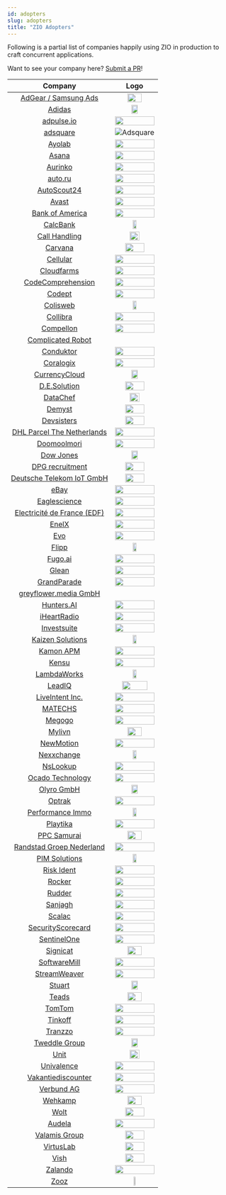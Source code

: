 ```yaml
---
id: adopters
slug: adopters
title: "ZIO Adopters"
---
```


Following is a partial list of companies happily using ZIO in production to craft concurrent applications.

Want to see your company here? [Submit a PR](https://github.com/zio/zio/edit/series/2.x/docs/adopters.md)!


| Company                                                          | Logo                                                              |
| :--------------------------------------------------------------: | :---------------------------------------------------------------: |
| [AdGear / Samsung Ads](https://adgear.com/en/)                   | <img src="/img/users/adgear.png" width="60%"/>                    |
| [Adidas](https://www.adidas.com/)                                | <img src="/img/users/adidas.svg" width="40%"/>                    |
| [adpulse.io](https://www.adpulse.io/)                            | <img src="/img/users/adpulse.svg" width="100%"/>                  |
| [adsquare](https://www.adsquare.com/)                            | ![Adsquare](/img/users/adsquare.svg)                              |
| [Ayolab](https://www.ayolab.com/)                                | <img src="/img/users/ayolab-black.png" width="100%" />            |
| [Asana](https://asana.com/)                                      | <img src="/img/users/asana.svg" width="100%"/>                    |
| [Aurinko](https://www.aurinko.io/)                               | <img src="/img/users/aurinko.svg" width="100%" />                 |
| [auto.ru](https://auto.ru)                                       | <img src="/img/users/auto.svg" width="100%"/>                     |
| [AutoScout24](https://www.autoscout24.de)                        | <img src="/img/users/autoscout24.svg" width="100%" />             |
| [Avast](https://www.avast.com)                                   | <img src="/img/users/avast.svg" width="100%" />                   |
| [Bank of America](https://www.bofa.com)                          | <img src="/img/users/bofa.svg" width="100%" />                    |
| [CalcBank](https://www.calcbank.com.br)                          | <img src="/img/users/calcbank.png" width="30%" />                 |
| [Call Handling](https://www.callhandling.co.uk/)                 | <img src="/img/users/callhandling.png" width="50%" />             |
| [Carvana](https://www.carvana.com)                               | <img src="/img/users/carvana.png" width="70%" />                  |
| [Cellular](https://www.cellular.de)                              | <img src="/img/users/cellular.svg" width="100%" />                |
| [Cloudfarms](https://cloudfarms.com)                             | <img src="/img/users/cloudfarms.png" width="100%" />              |
| [CodeComprehension](https://codecomprehension.com)               | <img src="/img/users/codecomprehension.svg" width="100%" />       |
| [Codept](https://www.codept.de/)                                 | <img src="/img/users/codept.svg" width="100%" />                  |
| [Colisweb](https://www.colisweb.com/en)                          | <img src="/img/users/colisweb.png" width="30%" />                 |
| [Collibra](https://www.collibra.com/)                            | <img src="/img/users/collibra.svg" width="100%" />                |
| [Compellon](https://www.compellon.com/)                          | <img src="/img/users/compellon.png" width="100%" />               |
| [Complicated Robot](https://www.complicatedrobot.com/)           |                                                                   |
| [Conduktor](https://www.conduktor.io)                            | <img src="/img/users/conduktor.svg" width="100%" />               |
| [Coralogix](https://coralogix.com)                               | <img src="/img/users/coralogix.svg" width="100%" />               |
| [CurrencyCloud](https://www.currencycloud.com/)                  | <img src="/img/users/currencycloud.svg" width="40%" />            |
| [D.E.Solution](https://de-solution.com/)                         | <img src="/img/users/de-solution.png" width="70%" />              |
| [DataChef](https://datachef.co)                                  | <img src="/img/users/datachef.png" width="50%" />                 |
| [Demyst](https://demyst.com)                                     | <img src="/img/users/demyst.svg" width="70%" />                   |
| [Devsisters](https://devsisters.com/)                            | <img src="/img/users/devsisters.png" width="70%" />               |
| [DHL Parcel The Netherlands](https://www.werkenbijdhl.nl/it)     | <img src="/img/users/werkenbijdhl.png" width="100%" />            |
| [Doomoolmori](https://doomoolmori.com/)                          | <img src="/img/users/doomoolmori.png" width="100%" />             |
| [Dow Jones](https://www.dowjones.com)                            | <img src="/img/users/dow-jones.svg" width="40%" />                |
| [DPG recruitment](https://www.dpgrecruitment.nl)                 | <img src="/img/users/dpg-recruitment.jpeg" width="70%" />         |
| [Deutsche Telekom IoT GmbH](https://iot.telekom.com/en)          | <img src="/img/users/iot-telekom.svg" width="70%" />              |
| [eBay](https://www.ebay.com)                                     | <img src="/img/users/ebay.svg" width="100%" />                    |
| [Eaglescience](https://www.eaglescience.nl)                      | <img src="/img/users/eaglescience.png" width="100%" />            |
| [Electricité de France (EDF)](https://www.edf.fr/)               | <img src="/img/users/edf.svg" width="100%" />                     |
| [EnelX](https://www.enelx.com)                                   | <img src="/img/users/enel-x.svg" width="100%" />                  |
| [Evo](https://evo.company)                                       | <img src="/img/users/evo.png" width="100%" />                     |
| [Flipp](https://flipp.com/)                                      | <img src="/img/users/flipp.png" width="30%" />                    |
| [Fugo.ai](https://www.fugo.ai)                                   | <img src="/img/users/fugo.png" width="100%" />                    |
| [Glean](https://www.gleancompany.com)                            | <img src="/img/users/gleancompany.png" width="100%" />            |
| [GrandParade](https://grandparade.co.uk)                         | <img src="/img/users/grandparade.png" width="100%" />             |
| [greyflower.media GmbH](https://greyflower.media)                |                                                                   |
| [Hunters.AI](https://hunters.ai)                                 | <img src="/img/users/hunters.jpg" width="100%" />                 |
| [iHeartRadio](https://www.iheart.com/)                           | <img src="/img/users/iheart.png" width="100%" />                  |
| [Investsuite](https://investsuite.com/)                          | <img src="/img/users/investsuite.svg" width="100%" />             |
| [Kaizen Solutions](https://kaizen-solutions.net/)                | <img src="/img/users/kaizen-solutions.svg" width="30%" />         |
| [Kamon APM](https://kamon.io/)                                   | <img src="/img/users/kamon-logo-light.svg" width="100%" />        |
| [Kensu](https://kensu.io)                                        | <img src="/img/users/kensu.svg" width="100%" />                   |
| [LambdaWorks](https://www.lambdaworks.io/)                       | <img src="/img/users/lambdaworks.png" width="30%" />              |
| [LeadIQ](https://leadiq.com)                                     | <img src="/img/users/leadiq.svg" width="80%" />                   |
| [LiveIntent Inc.](https://liveintent.com)                        | <img src="/img/users/liveintent.png" width="100%" />              |
| [MATECHS](https://matechs.com)                                   | <img src="/img/users/matechs.svg" width="100%" />                 |
| [Megogo](https://megogo.net)                                     | <img src="/img/users/megogo.png" width="100%" />                  |
| [Mylivn](https://www.mylivn.com/)                                | <img src="/img/users/mylivn.png" width="60%" />                   |
| [NewMotion](https://newmotion.com)                               | <img src="/img/users/newmotion.svg" width="100%" />               |
| [Nexxchange](https://www.nexxchange.com)                         | <img src="/img/users/nexxchange.svg" width="30%" />               |
| [NsLookup](https://www.nslookup.io)                              | <img src="/img/users/nslookup.svg" width="100%" />                |
| [Ocado Technology](https://ocadotechnology.com)                  | <img src="/img/users/ocadogroup.png" width="100%" />              |
| [Olyro GmbH](https://olyro.de)                                   | <img src="/img/users/olyro.svg" width="40%" />                    |
| [Optrak](https://optrak.com)                                     | <img src="/img/users/optrak.jpg" width="100%" />                  |
| [Performance Immo](https://www.performance-immo.com/)            | <img src="/img/users/performance-immo.png" width="30%" />         |
| [Playtika](https://www.playtika.com)                             | <img src="/img/users/playtika.png" width="100%" />                |
| [PPC Samurai](https://ppcsamurai.com/)                           | <img src="/img/users/ppcsamurai.jpg" width="60%" />               |
| [Randstad Groep Nederland](https://www.werkenbijrandstad.nl)     | <img src="/img/users/werkenbijrandstad.svg" width="100%" />       |
| [PIM Solutions](https://pimsolutions.ru/)                        | <img src="/img/users/pimsolutions.svg" width="30%" />             |
| [Risk Ident](https://riskident.com/)                             | <img src="/img/users/riskident.svg" width="100%" />               |
| [Rocker](https://rocker.com/)                                    | <img src="/img/users/rocker.svg" width="100%" />                  |
| [Rudder](https://www.rudder.io/)                                 | <img src="/img/users/rudder.png" width="100%" />                  |
| [Sanjagh](https://sanjagh.pro/)                                  | <img src="/img/users/sanjagh.png" width="100%" />                 |
| [Scalac](https://scalac.io/)                                     | <img src="/img/users/scalac.svg" width="100%" />                  |
| [SecurityScorecard](https://www.securityscorecard.io/)           | <img src="/img/users/securityscorecard.png" width="100%" />       |
| [SentinelOne](https://www.sentinelone.com/)                      | <img src="/img/users/sentinelone.svg" width="100%" />             |
| [Signicat](https://www.signicat.com/)                            | <img src="/img/users/signicat.png" width="60%" />                 |
| [SoftwareMill](https://softwaremill.com/)                        | <img src="/img/users/softwaremill.svg" width="100%" />            |
| [StreamWeaver](https://www.streamweaver.com/)                    | <img src="/img/users/streamweaver.png" width="100%" />            |
| [Stuart](https://stuart.com/)                                    | <img src="/img/users/stuart.png" width="40%" />                   |
| [Teads](https://teads.com)                                       | <img src="/img/users/teads.svg" width="60%" />                    |
| [TomTom](https://tomtom.com)                                     | <img src="/img/users/tomtom.png" width="100%" />                  |
| [Tinkoff](https://tinkoff.ru)                                    | <img src="/img/users/tinkoff.png" width="100%" />                 |
| [Tranzzo](https://tranzzo.com)                                   | <img src="/img/users/tranzzo.svg" width="100%" />                 |
| [Tweddle Group](https://tweddle.com)                             | <img src="/img/users/tweddle.png" width="40%" />                  |
| [Unit](https://unit.co)                                          | <img src="/img/users/unit.svg" width="50%" />                     |
| [Univalence](https://univalence.io)                              | <img src="/img/users/univalence.png" width="100%" />              |
| [Vakantiediscounter](https://www.vakantiediscounter.nl)          | <img src="/img/users/vakantiediscounter.svg" width="100%" />      |
| [Verbund AG](https://www.verbund.com)                            | <img src="/img/users/verbund.svg" width="100%" />                 |
| [Wehkamp](https://www.wehkamp.nl)                                | <img src="/img/users/wehkamp.png" width="60%" />                  |
| [Wolt](https://www.wolt.com/)                                    | <img src="/img/users/wolt.png" width="70%" />                     |
| [Audela](https://audela.ca)                                      | <img src="/img/users/audela.png" width="100%" />                  |
| [Valamis Group](https://valamis.com)                             | <img src="/img/users/valamis.png" width="70%" />                  |
| [VirtusLab](https://virtuslab.com/)                              | <img src="/img/users/virtuslab.svg" width="70%" />                |
| [Vish](https://getvish.com)                                      | <img src="/img/users/vish.svg" width="70%" />                     |
| [Zalando](https://zalando.com/)                                  | <img src="/img/users/zalando.svg" width="100%" />                 |
| [Zooz](https://zooz.com/)                                        | <img src="/img/users/zooz.svg" width="20%" />                     |

